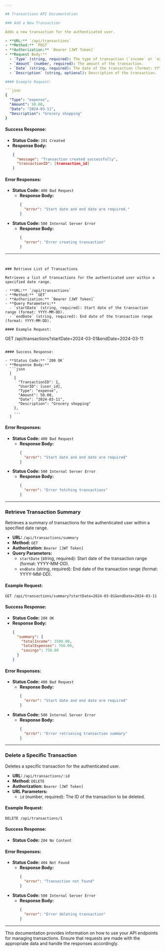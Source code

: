 ```yaml
---

## Transactions API Documentation

### Add a New Transaction

Adds a new transaction for the authenticated user.

- **URL:** `/api/transactions`
- **Method:** `POST`
- **Authorization:** `Bearer [JWT Token]`
- **Request Body:**
  - `Type` (string, required): The type of transaction (`income` or `expense`).
  - `Amount` (number, required): The amount of the transaction.
  - `Date` (string, required): The date of the transaction (format: YYYY-MM-DD).
  - `Description` (string, optional): Description of the transaction.

#### Example Request:

```json
{
  "Type": "expense",
  "Amount": 50.00,
  "Date": "2024-03-11",
  "Description": "Grocery shopping"
}
```

#### Success Response:

- **Status Code:** `201 Created`
- **Response Body:**
  ```json
  {
    "message": "Transaction created successfully",
    "transactionID": [transaction_id]
  }
  ```

#### Error Responses:

- **Status Code:** `400 Bad Request`
  - **Response Body:**
    ```json
    {
      "error": "Start date and end date are required."
    }
    ```
- **Status Code:** `500 Internal Server Error`
  - **Response Body:**
    ```json
    {
      "error": "Error creating transaction"
    }
    ```

---
```


### Retrieve List of Transactions

Retrieves a list of transactions for the authenticated user within a specified date range.

- **URL:** `/api/transactions`
- **Method:** `GET`
- **Authorization:** `Bearer [JWT Token]`
- **Query Parameters:**
  - `startDate` (string, required): Start date of the transaction range (format: YYYY-MM-DD).
  - `endDate` (string, required): End date of the transaction range (format: YYYY-MM-DD).

#### Example Request:

```
GET /api/transactions?startDate=2024-03-01&endDate=2024-03-11
```

#### Success Response:

- **Status Code:** `200 OK`
- **Response Body:**
  ```json
  [
    {
      "TransactionID": 1,
      "UserID": [user_id],
      "Type": "expense",
      "Amount": 50.00,
      "Date": "2024-03-11",
      "Description": "Grocery shopping"
    },
    ...
  ]
  ```

#### Error Responses:

- **Status Code:** `400 Bad Request`
  - **Response Body:**
    ```json
    {
      "error": "Start date and end date are required"
    }
    ```
- **Status Code:** `500 Internal Server Error`
  - **Response Body:**
    ```json
    {
      "error": "Error fetching transactions"
    }
    ```

---

### Retrieve Transaction Summary

Retrieves a summary of transactions for the authenticated user within a specified date range.

- **URL:** `/api/transactions/summary`
- **Method:** `GET`
- **Authorization:** `Bearer [JWT Token]`
- **Query Parameters:**
  - `startDate` (string, required): Start date of the transaction range (format: YYYY-MM-DD).
  - `endDate` (string, required): End date of the transaction range (format: YYYY-MM-DD).

#### Example Request:

```
GET /api/transactions/summary?startDate=2024-03-01&endDate=2024-03-11
```

#### Success Response:

- **Status Code:** `200 OK`
- **Response Body:**
  ```json
  {
    "summary": {
      "totalIncome": 1500.00,
      "totalExpenses": 750.00,
      "savings": 750.00
    }
  }
  ```

#### Error Responses:

- **Status Code:** `400 Bad Request`
  - **Response Body:**
    ```json
    {
      "error": "Start date and end date are required"
    }
    ```
- **Status Code:** `500 Internal Server Error`
  - **Response Body:**
    ```json
    {
      "error": "Error retrieving transaction summary"
    }
    ```

---

### Delete a Specific Transaction

Deletes a specific transaction for the authenticated user.

- **URL:** `/api/transactions/:id`
- **Method:** `DELETE`
- **Authorization:** `Bearer [JWT Token]`
- **URL Parameters:**
  - `id` (number, required): The ID of the transaction to be deleted.

#### Example Request:

```
DELETE /api/transactions/1
```

#### Success Response:

- **Status Code:** `204 No Content`

#### Error Responses:

- **Status Code:** `404 Not Found`
  - **Response Body:**
    ```json
    {
      "error": "Transaction not found"
    }
    ```
- **Status Code:** `500 Internal Server Error`
  - **Response Body:**
    ```json
    {
      "error": "Error deleting transaction"
    }
    ```

---

This documentation provides information on how to use your API endpoints for managing transactions. Ensure that requests are made with the appropriate data and handle the responses accordingly.